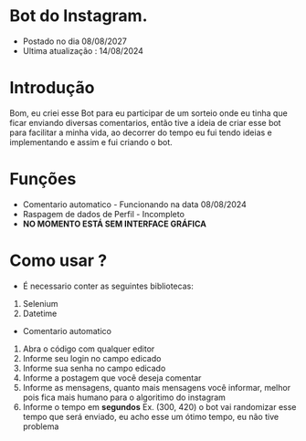 # Bot do Instagram.

* Postado no dia 08/08/2027
* Ultima atualização : 14/08/2024

# Introdução
Bom, eu criei esse Bot para eu participar de um sorteio onde eu tinha que ficar enviando diversas comentarios, então tive a ideia de criar esse bot para facilitar a minha vida,
ao decorrer do tempo eu fui tendo ideias e implementando e assim e fui criando o bot.

# Funções
* Comentario automatico - Funcionando na data 08/08/2024
* Raspagem de dados de Perfil - Incompleto
* **NO MOMENTO ESTÁ SEM INTERFACE GRÁFICA**


# Como usar ?
* É necessario conter as seguintes bibliotecas:
1. Selenium
2. Datetime


* Comentario automatico
1. Abra o código com qualquer editor
2. Informe seu login no campo edicado
3. Informe sua senha no campo edicado
4. Informe a postagem que você deseja comentar
5. Informe as mensagens, quanto mais mensagens você informar, melhor pois fica mais humano para o algoritimo do instagram
6. Informe o tempo em **segundos** Ex. (300, 420) o bot vai randomizar esse tempo que será enviado, eu acho esse um ótimo tempo, eu não tive problema
